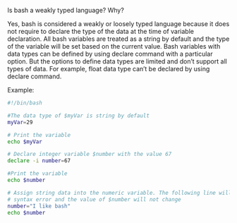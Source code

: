 Is bash a weakly typed language? Why?

Yes, bash is considered a weakly or loosely typed language because it does not require to declare the type of the data at the time of variable declaration. All bash variables are treated as a string by default and the type of the variable will be set based on the current value. Bash variables with data types can be defined by using declare command with a particular option. But the options to define data types are limited and don’t support all types of data. For example, float data type can’t be declared by using declare command.

Example:

```bash
#!/bin/bash

#The data type of $myVar is string by default
myVar=29

# Print the variable
echo $myVar

# Declare integer variable $number with the value 67
declare -i number=67

#Print the variable
echo $number

# Assign string data into the numeric variable. The following line will generate
# syntax error and the value of $number will not change
number="I like bash"
echo $number
```

